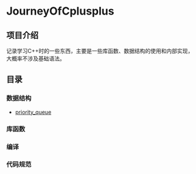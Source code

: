 # JourneyOfCplusplus
## 项目介绍
记录学习C++时的一些东西，主要是一些库函数、数据结构的使用和内部实现，大概率不涉及基础语法。
## 目录
### 数据结构
* [priority_queue](https://github.com/mixpi/JourneyOfCplusplus/blob/main/数据结构/priority_queue.md)
### 库函数
### 编译
### 代码规范
